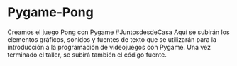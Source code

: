 # Pygame-Pong
Creamos el juego Pong con Pygame #JuntosdesdeCasa
Aquí se subirán los elementos gráficos, sonidos y fuentes de texto que se utilizarán para la introducción a la programación de videojuegos con Pygame.
Una vez terminado el taller, se subirá también el código fuente.
